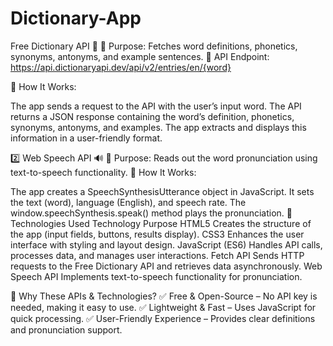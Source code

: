 # Dictionary-App

Free Dictionary API 📝
🔹 Purpose: Fetches word definitions, phonetics, synonyms, antonyms, and example sentences.
🔹 API Endpoint:
https://api.dictionaryapi.dev/api/v2/entries/en/{word}


🔹 How It Works:

The app sends a request to the API with the user’s input word.
The API returns a JSON response containing the word’s definition, phonetics, synonyms, antonyms, and examples.
The app extracts and displays this information in a user-friendly format.

2️⃣ Web Speech API 🔊
🔹 Purpose: Reads out the word pronunciation using text-to-speech functionality.
🔹 How It Works:

The app creates a SpeechSynthesisUtterance object in JavaScript.
It sets the text (word), language (English), and speech rate.
The window.speechSynthesis.speak() method plays the pronunciation.
🔧 Technologies Used
Technology	Purpose
HTML5	Creates the structure of the app (input fields, buttons, results display).
CSS3	Enhances the user interface with styling and layout design.
JavaScript (ES6)	Handles API calls, processes data, and manages user interactions.
Fetch API	Sends HTTP requests to the Free Dictionary API and retrieves data asynchronously.
Web Speech API	Implements text-to-speech functionality for pronunciation.

🚀 Why These APIs & Technologies?
✅ Free & Open-Source – No API key is needed, making it easy to use.
✅ Lightweight & Fast – Uses JavaScript for quick processing.
✅ User-Friendly Experience – Provides clear definitions and pronunciation support.

